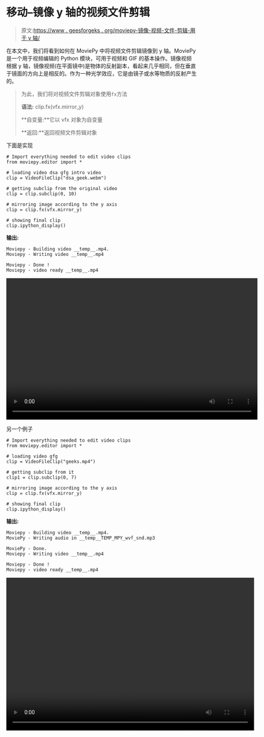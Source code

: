 # 移动–镜像 y 轴的视频文件剪辑

> 原文:[https://www . geesforgeks . org/moviepy-镜像-视频-文件-剪辑-用于 y 轴/](https://www.geeksforgeeks.org/moviepy-mirroring-video-file-clip-for-y-axis/)

在本文中，我们将看到如何在 MoviePy 中将视频文件剪辑镜像到 y 轴。MoviePy 是一个用于视频编辑的 Python 模块，可用于视频和 GIF 的基本操作。镜像视频根据 y 轴，镜像视频(在平面镜中)是物体的反射副本，看起来几乎相同，但在垂直于镜面的方向上是相反的。作为一种光学效应，它是由镜子或水等物质的反射产生的。

> 为此，我们将对视频文件剪辑对象使用`fx`方法
> 
> **语法:** clip.fx(vfx.mirror_y)
> 
> **自变量:**它以 vfx 对象为自变量
> 
> **返回:**返回视频文件剪辑对象

下面是实现

```
# Import everything needed to edit video clips
from moviepy.editor import *

# loading video dsa gfg intro video 
clip = VideoFileClip("dsa_geek.webm")

# getting subclip from the original video
clip = clip.subclip(0, 10)

# mirroring image according to the y axis
clip = clip.fx(vfx.mirror_y)

# showing final clip
clip.ipython_display()
```

**输出:**

```
Moviepy - Building video __temp__.mp4.
Moviepy - Writing video __temp__.mp4

Moviepy - Done !
Moviepy - video ready __temp__.mp4
```

<video class="wp-video-shortcode" id="video-457225-1" width="665" height="374" preload="metadata" controls=""><source type="video/mp4" src="https://media.geeksforgeeks.org/wp-content/uploads/20200722094846/122.mp4?_=1">[https://media.geeksforgeeks.org/wp-content/uploads/20200722094846/122.mp4](https://media.geeksforgeeks.org/wp-content/uploads/20200722094846/122.mp4)</video>

另一个例子

```
# Import everything needed to edit video clips
from moviepy.editor import *

# loading video gfg
clip = VideoFileClip("geeks.mp4")

# getting subclip from it
clip1 = clip.subclip(0, 7)

# mirroring image according to the y axis
clip = clip.fx(vfx.mirror_y)

# showing final clip
clip.ipython_display()
```

**输出:**

```
Moviepy - Building video __temp__.mp4.
MoviePy - Writing audio in __temp__TEMP_MPY_wvf_snd.mp3

MoviePy - Done.
Moviepy - Writing video __temp__.mp4

Moviepy - Done !
Moviepy - video ready __temp__.mp4
```

<video class="wp-video-shortcode" id="video-457225-2" width="656" height="404" preload="metadata" controls=""><source type="video/mp4" src="https://media.geeksforgeeks.org/wp-content/uploads/20200722094921/215.mp4?_=2">[https://media.geeksforgeeks.org/wp-content/uploads/20200722094921/215.mp4](https://media.geeksforgeeks.org/wp-content/uploads/20200722094921/215.mp4)</video>
